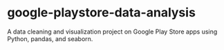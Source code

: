 # google-playstore-data-analysis
A data cleaning and visualization project on Google Play Store apps using Python, pandas, and seaborn.
